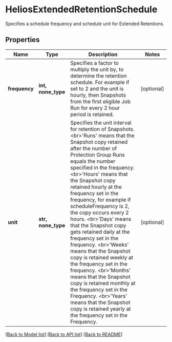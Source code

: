 # HeliosExtendedRetentionSchedule

Specifies a schedule frequency and schedule unit for Extended Retentions.

## Properties
Name | Type | Description | Notes
------------ | ------------- | ------------- | -------------
**frequency** | **int, none_type** | Specifies a factor to multiply the unit by, to determine the retention schedule. For example if set to 2 and the unit is hourly, then Snapshots from the first eligible Job Run for every 2 hour period is retained. | [optional] 
**unit** | **str, none_type** | Specifies the unit interval for retention of Snapshots. &lt;br&gt;&#39;Runs&#39; means that the Snapshot copy retained after the number of Protection Group Runs equals the number specified in the frequency. &lt;br&gt;&#39;Hours&#39; means that the Snapshot copy retained hourly at the frequency set in the frequency, for example if scheduleFrequency is 2, the copy occurs every 2 hours. &lt;br&gt;&#39;Days&#39; means that the Snapshot copy gets retained daily at the frequency set in the frequency. &lt;br&gt;&#39;Weeks&#39; means that the Snapshot copy is retained weekly at the frequency set in the frequency. &lt;br&gt;&#39;Months&#39; means that the Snapshot copy is retained monthly at the frequency set in the Frequency. &lt;br&gt;&#39;Years&#39; means that the Snapshot copy is retained yearly at the frequency set in the Frequency. | [optional] 

[[Back to Model list]](../README.md#documentation-for-models) [[Back to API list]](../README.md#documentation-for-api-endpoints) [[Back to README]](../README.md)


